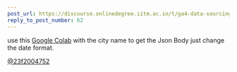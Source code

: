 ```yaml
---
post_url: https://discourse.onlinedegree.iitm.ac.in/t/ga4-data-sourcing-discussion-thread-tds-jan-2025/165959/65
reply_to_post_number: 62
---
```

use this [Google Colab](https://colab.research.google.com/drive/1X5IO8K1Xf8Wh7SOZelSrFAfZgRG-mv4A?usp=sharing) with the city name to get the Json Body just change the date format.

[@23f2004752](/u/23f2004752)